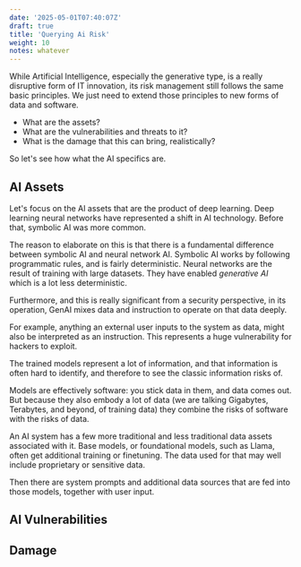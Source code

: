 ```yaml
---
date: '2025-05-01T07:40:07Z'
draft: true
title: 'Querying Ai Risk'
weight: 10
notes: whatever
---
```


While Artificial Intelligence, especially the generative type, is a really disruptive form of IT innovation, its risk management still follows the same basic principles.
We just need to extend those principles to new forms of data and software.

- What are the assets?
- What are the vulnerabilities and threats to it?
- What is the damage that this can bring, realistically?

So let's see how what the AI specifics are.

## AI Assets

Let's focus on the AI assets that are the product of deep learning.
Deep learning neural networks have represented a shift in AI technology.
Before that, symbolic AI was more common.

The reason to elaborate on this is that there is a fundamental difference between symbolic AI and neural network AI.
Symbolic AI works by following programmatic rules, and is fairly deterministic.
Neural networks are the result of training with large datasets.
They have enabled *generative AI* which is a lot less deterministic.

Furthermore, and this is really significant from a security perspective, in its operation, GenAI mixes data and instruction to operate on that data deeply.

For example, anything an external user inputs to the system as data, might also be interpreted as an instruction.
This represents a huge vulnerability for hackers to exploit.

The trained models represent a lot of information, and that information is often hard to identify, and therefore to see the classic information risks of.

Models are effectively software: you stick data in them, and data comes out.
But because they also embody a lot of data (we are talking Gigabytes, Terabytes, and beyond, of training data) they combine the risks of software with the risks of data.

An AI system has a few more traditional and less traditional data assets associated with it.
Base models, or foundational models, such as Llama, often get additional training or finetuning.
The data used for that may well include proprietary or sensitive data.

Then there are system prompts and additional data sources that are fed into those models, together with user input.

## AI Vulnerabilities

## Damage